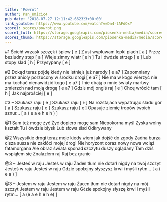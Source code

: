 ```yaml
---
title: 'Powrót'
author: Pan_Kmicic4
pub_date: '2018-07-27 12:11:42.662323+00:00'
link_youtube: https://www.youtube.com/watch?v=Dn4-tAFdOxY
score1: scores/powrot.png
score1_full: https://storage.googleapis.com/piosenka-media/media/scores/powrot.png
score1_thumb: https://storage.googleapis.com/piosenka-media/media/scores/powrot.png.180x0_q85_upscale.png
---
```


#1
Ścichł wrzask szczęk i śpiew [ e ]
Z ust wypluwam lepki piach [ a ]
Przez bezludny step [ a ]
Wieje zimny wiatr [ e h ]
Tu i ówdzie strzęp [ e ]
Lub stopy ślad [ h ]
Przysypany [ e ]

#2 
Dokąd teraz pójdę kiedy nie istnieją już narody [ e a7 ]
Zapomniany przez anioły porzucony w środku drogi [ e a7 ]
Nie ma w kogo wierzyć nie ma kochać nienawidzić kogo [ e a7 ]
I nie dbają o mnie światy martwy zmierzch nad moją drogą [ e a7 ]
Gdzie mój ongiś raj [ e ]
Chcę wrócić tam [ h ]
Jak najprościej [ e ]

#3
– Szukasz raju [ e ]
Szukasz raju [ e ]
Na rozstajach wypatrując śladu gór [ a ]
Szukasz raju [ e ]
Szukasz raju [ e ]
Opasuje ziemię tropów twoich sznur… [ a ( e a e h e h ) ]

@1
Sam też mogę żyć
Żyć dopiero mogę sam
Niepokorna myśl
Zyska wolny kształt
Tu i ówdzie błysk
Lub słowa ślad
Odkrywany

@2
Wszystkie drogi teraz moje kiedy wiem jak dojść do zgody
Żadna burza cisza susza nie zakłóci mojej drogi
Nie horyzont coraz nowy nowa wciąż fatamorgana
Ale obraz świata sponad szczytu duszy oglądany
Tam dziś wspiąłem się
Znalazłem raj
Raj bez granic

@3
– Jesteś w raju
Jesteś w raju
Żaden tłum nie dotarł nigdy na twój szczyt
Jesteś w raju
Jesteś w raju
Gdzie spokojny słyszysz krwi i myśli rytm… [ a ( e a ) ]

@3
– Jestem w raju
Jestem w raju
Żaden tłum nie dotarł nigdy na mój szczyt
Jestem w raju
Jestem w raju
Gdzie spokojny słyszę krwi i myśli rytm… [ a (e a e h e h e)  ]
